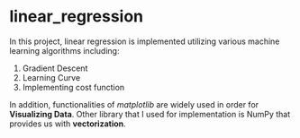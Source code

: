# linear_regression

In this project, linear regression is implemented utilizing various machine learning algorithms including:
1. Gradient Descent
2. Learning Curve
3. Implementing cost function
 
In addition, functionalities of *matplotlib* are widely used in order for **Visualizing Data**. Other library that I used for implementation is NumPy that provides us with **vectorization**.
